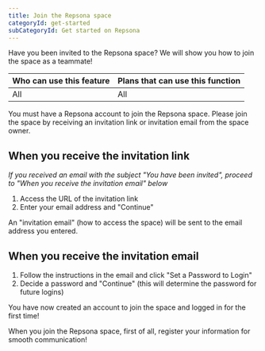 ```yaml
---
title: Join the Repsona space
categoryId: get-started
subCategoryId: Get started on Repsona
---
```


Have you been invited to the Repsona space? We will show you how to join the space as a teammate!

|Who can use this feature|Plans that can use this function|
|---|---|
|All|All|

You must have a Repsona account to join the Repsona space. Please join the space by receiving an invitation link or invitation email from the space owner.

## When you receive the invitation link

*If you received an email with the subject "You have been invited", proceed to "When you receive the invitation email" below*

1. Access the URL of the invitation link
1. Enter your email address and "Continue"

An "invitation email" (how to access the space) will be sent to the email address you entered.

## When you receive the invitation email

1. Follow the instructions in the email and click "Set a Password to Login"
1. Decide a password and "Continue" (this will determine the password for future logins)

You have now created an account to join the space and logged in for the first time!

When you join the Repsona space, first of all, register your information for smooth communication!
